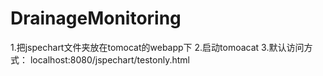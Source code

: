 # DrainageMonitoring
1.把jspechart文件夹放在tomocat的webapp下
2.启动tomoacat
3.默认访问方式：
localhost:8080/jspechart/testonly.html